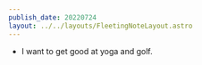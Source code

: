 ```yaml
---
publish_date: 20220724    
layout: ../../layouts/FleetingNoteLayout.astro
---
```

- I want to get good at yoga and golf.